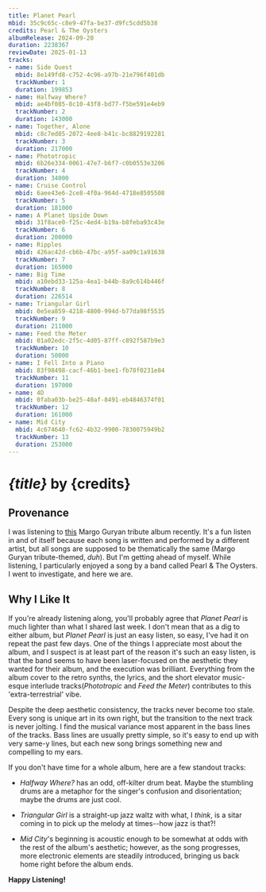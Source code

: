 ```yaml
---
title: Planet Pearl
mbid: 35c9c65c-c8e9-47fa-be37-d9fc5cdd5b38
credits: Pearl & The Oysters
albumRelease: 2024-09-20
duration: 2238367
reviewDate: 2025-01-13
tracks:
- name: Side Quest
  mbid: 8e149fd8-c752-4c96-a97b-21e796f401db
  trackNumber: 1
  duration: 199853
- name: Halfway Where?
  mbid: ae4bf085-8c10-43f8-bd77-f5be591e4eb9
  trackNumber: 2
  duration: 143000
- name: Together, Alone
  mbid: c8c7ed85-2072-4ee8-b41c-bc8829192281
  trackNumber: 3
  duration: 217000
- name: Phototropic
  mbid: 6b26e334-0061-47e7-b6f7-c0b0553e3206
  trackNumber: 4
  duration: 34000
- name: Cruise Control
  mbid: 6aee43e6-2ce8-4f0a-964d-4718e8505508
  trackNumber: 5
  duration: 181000
- name: A Planet Upside Down
  mbid: 31f8ace0-f25c-4ed4-b19a-b8feba93c43e
  trackNumber: 6
  duration: 200000
- name: Ripples
  mbid: 426ac42d-cb6b-47bc-a95f-aa09c1a91638
  trackNumber: 7
  duration: 165000
- name: Big Time
  mbid: a10ebd33-125a-4ea1-b44b-8a9c614b446f
  trackNumber: 8
  duration: 226514
- name: Triangular Girl
  mbid: 0e5ea859-4218-4800-994d-b77da98f5535
  trackNumber: 9
  duration: 211000
- name: Feed the Meter
  mbid: 01a02edc-2f5c-4d05-87ff-c892f587b9e3
  trackNumber: 10
  duration: 50000
- name: I Fell Into a Piano
  mbid: 83f98498-cacf-46b1-bee1-fb78f0231e84
  trackNumber: 11
  duration: 197000
- name: 4D
  mbid: 0faba03b-be25-40af-8491-eb4846374f01
  trackNumber: 12
  duration: 161000
- name: Mid City
  mbid: 4c674640-fc62-4b32-9900-7830075949b2
  trackNumber: 13
  duration: 253000
---
```

# *{title}* by {credits}

## Provenance

I was listening to [this](https://www.subpop.com/news/2024/07/24/sub_pop_announces_the_release_of_like_someone_i_know_a_celebration_of_margo_guryan) Margo Guryan tribute album recently.
It's a fun listen in and of itself because each song is written and performed by a different artist, but all songs are supposed to be thematically the same (Margo Guryan tribute-themed, *duh*).
But I'm getting ahead of myself.
While listening, I particularly enjoyed a song by a band called Pearl & The Oysters. I went to investigate, and here we are.

## Why I Like It

If you're already listening along, you'll probably agree that *Planet Pearl* is much lighter than what I shared last week.
I don't mean that as a dig to either album, but *Planet Pearl* is just an easy listen, so easy, I've had it on repeat the past few days.
One of the things I appreciate most about the album, and I suspect is at least part of the reason it's such an easy listen, is that the band seems to have been laser-focused on the aesthetic they wanted for their album, and the execution was brilliant.
Everything from the album cover to the retro synths, the lyrics, and the short elevator music-esque interlude tracks(*Phototropic* and *Feed the Meter*) contributes to this 'extra-terrestrial' vibe.

Despite the deep aesthetic consistency, the tracks never become too stale.
Every song is unique art in its own right, but the transition to the next track is never jolting.
I find the musical variance most apparent in the bass lines of the tracks.
Bass lines are usually pretty simple, so it's easy to end up with very same-y lines, but each new song brings something new and compelling to my ears.

If you don't have time for a whole album, here are a few standout tracks:

* *Halfway Where?* has an odd, off-kilter drum beat. Maybe the stumbling drums are a metaphor for the singer's confusion and disorientation; maybe the drums are just cool.

* *Triangular Girl* is a straight-up jazz waltz with what, I *think*, is a sitar coming in to pick up the melody at times--how jazz is that?!

* *Mid City*'s beginning is acoustic enough to be somewhat at odds with the rest of the album's aesthetic; however, as the song progresses, more electronic elements are steadily introduced, bringing us back home right before the album ends.

**Happy Listening!**
